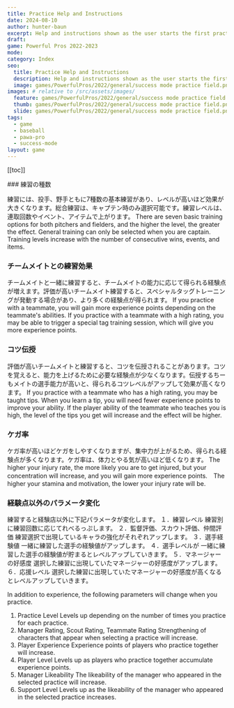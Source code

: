 ```yaml
---
title: Practice Help and Instructions
date: 2024-08-10
author: hunter-baun
excerpt: Help and instructions shown as the user starts the first practice
draft: 
game: Powerful Pros 2022-2023
mode: 
category: Index
seo:
  title: Practice Help and Instructions
  description: Help and instructions shown as the user starts the first practice
  image: games/PowerfulPros/2022/general/success mode practice field.png
images: # relative to /src/assets/images/
  feature: games/PowerfulPros/2022/general/success mode practice field.png
  thumb: games/PowerfulPros/2022/general/success mode practice field.png
  slide: games/PowerfulPros/2022/general/success mode practice field.png
tags:
  - game
  - baseball
  - pawa-pro
  - success-mode
layout: game
---
```

[[toc]]
<article class="prose max-w-xl lg:max-w-4xl lg:prose-lg">
### 練習の種数

練習には、投手、野手ともに7種数の基本練習があり、レベルが高いほど効果が大きくなります。総合練習は、キャプテン時のみ選択可能です。練習レベルは、連取回数やイベント、アイテムで上がります。
There are seven basic training options for both pitchers and fielders, and the higher the level, the greater the effect. General training can only be selected when you are captain. Training levels increase with the number of consecutive wins, events, and items.

### チームメイトとの練習効果

チームメイトと一緒に練習すると、チームメイトの能力に応じて得られる経験点が増えます。評価が高いチームメイト練習すると、スペシャルタッグトレーニングが発動する場合があり、より多くの経験点が得られます。
If you practice with a teammate, you will gain more experience points depending on the teammate's abilities. If you practice with a teammate with a high rating, you may be able to trigger a special tag training session, which will give you more experience points.

### コツ伝授

評価が高いチームメイトと練習すると、コツを伝授されることがあります。コツを覚えると、能力を上げるために必要な経験点が少なくなります。伝授するちーもメイトの選手能力が高いと、得られるコツレベルがアップして効果が高くなります。
If you practice with a teammate who has a high rating, you may be taught tips. When you learn a tip, you will need fewer experience points to improve your ability. If the player ability of the teammate who teaches you is high, the level of the tips you get will increase and the effect will be higher.

### ケガ率

ケガ率が高いほどケガをしやすくなりますが、集中力が上がるため、得られる経験点が多くなります。ケガ率は、体力とやる気が高いほど低くなります。
The higher your injury rate, the more likely you are to get injured, but your concentration will increase, and you will gain more experience points.　The higher your stamina and motivation, the lower your injury rate will be.

### 経験点以外のパラメータ変化

練習すると経験店以外に下記パラメータが変化します。
１．練習レベル
  練習別に練習回数に応じてれべるっぷします。
２．監督評価、スカウト評価、仲間評価
  練習選択で出現しているキャラの強化がそれぞれアップします。
３．選手経験値
  一緒に練習した選手の経験値がアップします。
４．選手レベルが
  一緒に練習した選手の経験値が貯まるとレベルアップしていきます。
５．マネージャーの好感度
  選択した練習に出現していたマネージャーの好感度がアップします。
６．応援レベル
  選択した練習に出現していたマネージャーの好感度が高くなるとレベルアップしていきます。

In addition to experience, the following parameters will change when you practice.
1. Practice Level
Levels up depending on the number of times you practice for each practice.
2. Manager Rating, Scout Rating, Teammate Rating
Strengthening of characters that appear when selecting a practice will increase.
3. Player Experience
Experience points of players who practice together will increase.
4. Player Level
Levels up as players who practice together accumulate experience points.
5. Manager Likeability
The likeability of the manager who appeared in the selected practice will increase.
6. Support Level
Levels up as the likeability of the manager who appeared in the selected practice increases.

</article>